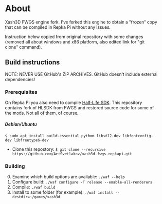 # About

Xash3D FWGS engine fork. I've forked this engine to obtain a "frozen" copy that can be compiled in Repka Pi without any issues.

Instruction below copied from original repository with some changes (removed all about windows and x86 platform, also edited link for "git clone" command).

## Build instructions

NOTE: NEVER USE GitHub's ZIP ARCHIVES. GitHub doesn't include external dependencies!

### Prerequisites

On Repka Pi you also need to compile [Half-Life SDK](https://github.com/FWGS/hlsdk-portable).
This repository contains fork of HLSDK from FWGS and restored source code for some of the mods. Not all of them, of course.

##### Debian/Ubuntu

`$ sudo apt install build-essential python libsdl2-dev libfontconfig-dev libfreetype6-dev`
* Clone this repostory:
`$ git clone --recursive https://github.com/ArtSvetlakov/xash3d-fwgs-repkapi.git`

### Building

0) Examine which build options are available: `./waf --help`
1) Configure build: `./waf configure -T release --enable-all-renderers`
2) Compile: `./waf build`
3) Install to some folder (for example): `./waf install --destdir=~/games/xash3d`
